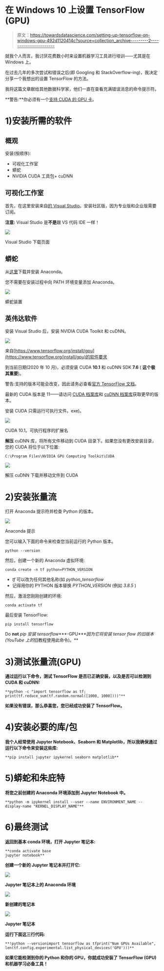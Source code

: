# 在 Windows 10 上设置 TensorFlow (GPU)

> 原文：<https://towardsdatascience.com/setting-up-tensorflow-on-windows-gpu-492d1120414c?source=collection_archive---------2----------------------->

就我个人而言，我讨厌花费数小时来设置机器学习工具进行培训——尤其是在 Windows 上。

在过去几年的多次尝试和错误之后(即 Googling 和 StackOverflow-ing)，我决定分享一个我想出的设置 TensorFlow 的方法。

我将这篇文章献给其他数据科学家，他们一直在查看充满错误消息的命令提示符。

**警告:**你必须有一个[支持 CUDA 的 GPU 卡](https://developer.nvidia.com/cuda-gpus)。

# 1)安装所需的软件

## 概观

安装(按顺序):

*   可视化工作室
*   蟒蛇
*   NVIDIA CUDA 工具包+ cuDNN

## 可视化工作室

首先，在这里安装来自[的 Visual Studio](http://visualstudio.microsoft.com)。安装社区版，因为专业版和企业版需要订阅。

**注意:** Visual Studio 是**不是**跟 VS 代码 IDE 一样！

![](img/eacfddf0a9dc92a3fcf0618a5c65887c.png)

Visual Studio 下载页面

## 蟒蛇

从[这里](https://www.anaconda.com/products/individual)下载并安装 Anaconda。

您不需要在安装过程中向 PATH 环境变量添加 Anaconda。

![](img/2c0b614937e29ee2a3dd6b734b61b8b4.png)

蟒蛇装置

## 英伟达软件

安装 Visual Studio 后，安装 NVIDIA CUDA Toolkit 和 cuDNN。

![](img/2ee836e9017baec6f90aa527e092f4e7.png)

来自[https://www.tensorflow.org/install/gpu](https://www.tensorflow.org/install/gpu)的软件要求

到当前日期(2020 年 10 月)，必须安装 CUDA **10.1** 和 cuDNN SDK **7.6** ( **这个极其重要**)。

警告:支持的版本可能会改变，因此请务必查看[官方 TensorFlow 文档](https://www.tensorflow.org/install/gpu)。

最新的 CUDA 版本是 11——请访问 [CUDA 档案库](https://developer.nvidia.com/cuda-toolkit-archive)和 [cuDNN 档案库](https://developer.nvidia.com/rdp/cudnn-archive)获取更早的版本。

安装 CUDA 只需运行可执行文件。exe)。

![](img/82dcfa1a881b679fedbfabc0d8610f6d.png)

CUDA 10.1。可执行程序的扩展名

**解压** cuDNN 库，将所有文件移动到 CUDA 目录下。如果您没有更改安装目录，您的 CUDA 将位于以下位置:

```
C:\Program Files\NVIDIA GPU Computing Toolkit\CUDA
```

![](img/5eaf32f4c6d8c1e476a1be083456a514.png)

解压 cuDNN 下载并移动文件到 CUDA

# 2)安装张量流

打开 Anaconda 提示符并检查 Python 的版本。

![](img/dfd89f5c17dcb5dbfafc12a2e5832d46.png)

Anaconda 提示

您可以输入下面的命令来检查您当前运行的 Python 版本。

```
python --version
```

然后，创建一个新的 Anaconda 虚拟环境:

```
conda create -n tf python=PYTHON_VERSION
```

*   *tf* 可以改为任何其他名称(如 *python_tensorflow*
*   记得用你的 PYTHON 版本替换 *PYTHON_VERSION* (例如 *3.8.5* )

然后，激活您刚刚创建的环境:

```
conda activate tf
```

最后安装 TensorFlow:

```
pip install tensorflow
```

Do **not** *pip 安装 tensorflow****-GPU****因为它将安装 tensor flow 的旧版本(YouTube 上的*旧教程使用此命令)。**

# **3)测试张量流(GPU)**

**通过运行以下命令，测试 TensorFlow 是否已正确安装，以及是否可以检测到 CUDA 和 cuDNN:**

```
**python -c "import tensorflow as tf; print(tf.reduce_sum(tf.random.normal([1000, 1000])))"**
```

**如果没有错误，那么恭喜您，您已经成功安装了 TensorFlow。**

# **4)安装必要的库/包**

**我个人经常使用 Jupyter Notebook、Seaborn 和 Matplotlib，所以我确保通过运行以下命令来安装这些库:**

```
**pip install jupyter ipykernel seaborn matplotlib**
```

# **5)蟒蛇和朱庇特**

**将您之前创建的 Anaconda 环境添加到 Jupyter Notebook 中。**

```
**python -m ipykernel install --user --name ENVIRONMENT_NAME --display-name "KERNEL_DISPLAY_NAME"**
```

# **6)最终测试**

**返回到基本 conda 环境，打开 Jupyter 笔记本:**

```
**conda activate base
jupyter notebook**
```

**创建一个新的 Jupyter 笔记本并打开它:**

**![](img/0a998607772ed32439e423453c7043c7.png)**

**Jupyter 笔记本上的 Anaconda 环境**

**![](img/f753f508972d3dd7461efde21247b296.png)**

**新创建的笔记本**

**![](img/3b0ecfcb740b392f93827eea3bff9d05.png)**

**Jupyter 笔记本**

**运行下面这三行代码:**

```
**!python --versionimport tensorflow as tfprint("Num GPUs Available", len(tf.config.experimental.list_physical_devices('GPU')))**
```

**如果它能检测到你的 Python 和你的 GPU，你就成功安装了 TensorFlow (GPU)和机器学习必备工具！**